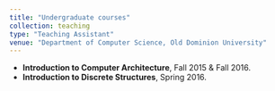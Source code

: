 ```yaml
---
title: "Undergraduate courses"
collection: teaching
type: "Teaching Assistant"
venue: "Department of Computer Science, Old Dominion University"
---
```

* **Introduction to Computer Architecture**, Fall 2015 & Fall 2016.
* **Introduction to Discrete Structures**, Spring 2016.
